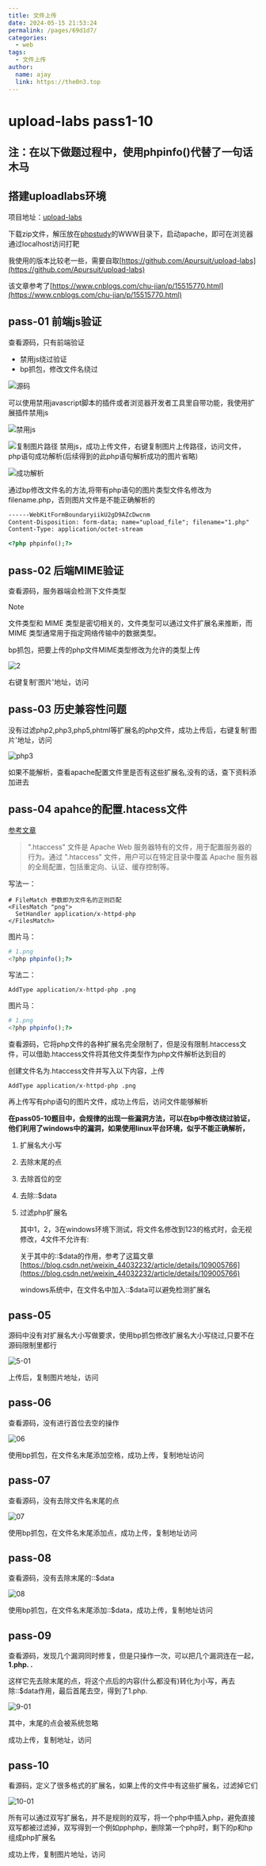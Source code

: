 ```yaml
---
title: 文件上传
date: 2024-05-15 21:53:24
permalink: /pages/69d1d7/
categories:
  - web
tags:
  - 文件上传
author: 
  name: ajay
  link: https://the0n3.top
---
```

# upload-labs pass1-10

## 注：**在以下做题过程中，使用phpinfo()代替了一句话木马**

## 搭建uploadlabs环境

项目地址：[upload-labs](https://github.com/c0ny1/upload-labs)

下载zip文件，解压放在[phpstudy](https://www.xp.cn/)的WWW目录下，启动apache，即可在浏览器通过localhost访问打靶

我使用的版本比较老一些，需要自取[https://github.com/Apursuit/upload-labs](https://github.com/Apursuit/upload-labs)

该文章参考了[https://www.cnblogs.com/chu-jian/p/15515770.html](https://www.cnblogs.com/chu-jian/p/15515770.html)

## pass-01  前端js验证

查看源码，只有前端验证

- 禁用js绕过验证
- bp抓包，修改文件名绕过

![源码](https://the0n3.top/medias/upload01-10/1-01.jpg)


可以使用禁用javascript脚本的插件或者浏览器开发者工具里自带功能，我使用扩展插件禁用js

![禁用js](https://the0n3.top/medias/upload01-10/1-02.jpg)

![复制图片路径](https://the0n3.top/medias/upload01-10/1-04.jpg)
禁用js，成功上传文件，右键复制图片上传路径，访问文件，php语句成功解析(后续得到的此php语句解析成功的图片省略)

![成功解析](https://the0n3.top/medias/upload01-10/1-03.jpg)

通过bp修改文件名的方法,将带有php语句的图片类型文件名修改为filename.php，否则图片文件是不能正确解析的

``` html
------WebKitFormBoundaryiikU2gD9AZcDwcnm
Content-Disposition: form-data; name="upload_file"; filename="1.php"     # 修改此处文件名
Content-Type: application/octet-stream

<?php phpinfo();?>
```

## pass-02  后端MIME验证

查看源码，服务器端会检测下文件类型

> [!NOTE]
> 文件类型和 MIME 类型是密切相关的，文件类型可以通过文件扩展名来推断，而 MIME 类型通常用于指定网络传输中的数据类型。

bp抓包，把要上传的php文件MIME类型修改为允许的类型上传

![2](https://the0n3.top/medias/upload01-10/2-01.png) 

右键复制'图片'地址，访问

## pass-03  历史兼容性问题

没有过滤php2,php3,php5,phtml等扩展名的php文件，成功上传后，右键复制'图片'地址，访问

![php3](https://the0n3.top/medias/upload01-10/3-01.jpg)

如果不能解析，查看apache配置文件里是否有这些扩展名,没有的话，查下资料添加进去

## pass-04  apahce的配置.htacess文件

[参考文章](https://joner11234.github.io/article/592e5fba.html)

> ".htaccess" 文件是 Apache Web 服务器特有的文件，用于配置服务器的行为。通过 ".htaccess" 文件，用户可以在特定目录中覆盖 Apache 服务器的全局配置，包括重定向、认证、缓存控制等。

写法一：

```htacess
# FileMatch 参数即为文件名的正则匹配
<FilesMatch "png">
  SetHandler application/x-httpd-php
</FilesMatch>
```

图片马：

```php
# 1.png
<?php phpinfo();?>
```

写法二：

```htacess
AddType application/x-httpd-php .png
```

图片马：

```php
# 1.png
<?php phpinfo();?>
```

查看源码，它将php文件的各种扩展名完全限制了，但是没有限制.htaccess文件，可以借助.htaccess文件将其他文件类型作为php文件解析达到目的

创建文件名为.htaccess文件并写入以下内容，上传

```htaccess
AddType application/x-httpd-php .png
```

再上传写有php语句的图片文件，成功上传后，访问文件能够解析

**在pass05-10题目中，会规律的出现一些漏洞方法，可以在bp中修改绕过验证，他们利用了windows中的漏洞，如果使用linux平台环境，似乎不能正确解析，**

1. 扩展名大小写

2. 去除末尾的点

3. 去除首位的空

4. 去除::$data

5. 过滤php扩展名

   其中1，2，3在windows环境下测试，将文件名修改到123的格式时，会无视修改，4文件不允许有:

   关于其中的::$data的作用，参考了这篇文章[https://blog.csdn.net/weixin_44032232/article/details/109005766](https://blog.csdn.net/weixin_44032232/article/details/109005766)

   windows系统中，在文件名中加入::$data可以避免检测扩展名

## pass-05

源码中没有对扩展名大小写做要求，使用bp抓包修改扩展名大小写绕过,只要不在源码限制里都行

![5-01](https://the0n3.top/medias/upload01-10/5-01.png)

上传后，复制图片地址，访问

## pass-06

查看源码，没有进行首位去空的操作

![06](https://the0n3.top/medias/upload01-10/6-01.png)

使用bp抓包，在文件名末尾添加空格，成功上传，复制地址访问

## pass-07

查看源码，没有去除文件名末尾的点

![07](https://the0n3.top/medias/upload01-10/7-01.png)

使用bp抓包，在文件名末尾添加点，成功上传，复制地址访问

## pass-08

查看源码，没有去除末尾的::$data

![08](https://the0n3.top/medias/upload01-10/8-01.png)

使用bp抓包，在文件名末尾添加::$data，成功上传，复制地址访问



## pass-09

查看源码，发现几个漏洞同时修复，但是只操作一次，可以把几个漏洞连在一起，**1.php. .**

这样它先去除末尾的点，将这个点后的内容(什么都没有)转化为小写，再去除::$data作用，最后首尾去空，得到了1.php.

![9-01](https://the0n3.top/medias/upload01-10/9-01.png)

其中，末尾的点会被系统忽略

成功上传，复制地址，访问



## pass-10

看源码，定义了很多格式的扩展名，如果上传的文件中有这些扩展名，过滤掉它们

![10-01](https://the0n3.top/medias/upload01-10/10-01.png)


所有可以通过双写扩展名，并不是规则的双写，将一个php中插入php，避免直接双写都被过滤掉，双写得到一个例如pphphp，删除第一个php时，剩下的p和hp组成php扩展名

成功上传，复制图片地址，访问
